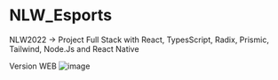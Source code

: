 # NLW_Esports
NLW2022 -> Project Full Stack with React, TypesScript, Radix, Prismic, Tailwind, Node.Js and React Native

Version WEB 
![image](https://user-images.githubusercontent.com/81241546/194619242-ab240e06-800e-45cc-b48a-b7c1ceb0627b.png)

